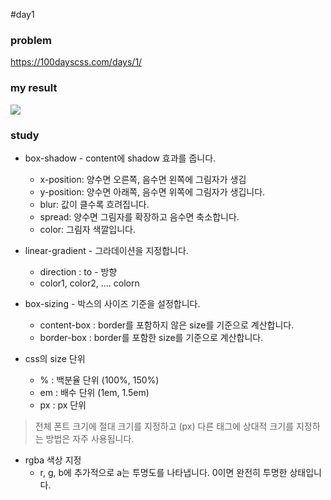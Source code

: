 #day1 

### problem
https://100dayscss.com/days/1/

### my result
<img src="day1.png">

### study
* box-shadow - content에 shadow 효과를 줍니다.
    * x-position: 양수면 오른쪽, 음수면 왼쪽에 그림자가 생김
    * y-position: 양수면 아래쪽, 음수면 위쪽에 그림자가 생깁니다.
    * blur: 값이 클수록 흐려집니다.
    * spread: 양수면 그림자를 확장하고 음수면 축소합니다.
    * color: 그림자 색깔입니다.

* linear-gradient - 그라데이션을 지정합니다.
    * direction : to - 방향
    * color1, color2, .... colorn

* box-sizing - 박스의 사이즈 기준을 설정합니다.
    * content-box : border를 포함하지 않은 size를 기준으로 계산합니다.
    * border-box : border를 포함한 size를 기준으로 계산합니다.

* css의 size 단위
    * % : 백분율 단위 (100%, 150%)
    * em : 배수 단위 (1em, 1.5em)
    * px : px 단위

> 전체 폰트 크기에 절대 크기를 지정하고 (px) 다른 태그에 상대적 크기를 지정하는 방법은 자주 사용됩니다.

* rgba 색상 지정
    * r, g, b에 추가적으로 a는 투명도를 나타냅니다. 0이면 완전히 투명한 상태입니다.

    